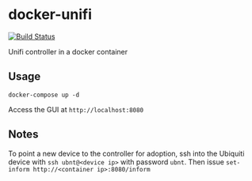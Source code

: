 # docker-unifi

[![Build Status](https://travis-ci.org/coaxial/docker-unifi.svg?branch=master)](https://travis-ci.org/coaxial/docker-unifi)

Unifi controller in a docker container

## Usage

`docker-compose up -d`

Access the GUI at `http://localhost:8080`

## Notes

To point a new device to the controller for adoption, ssh into the Ubiquiti
device with `ssh ubnt@<device ip>` with password `ubnt`. Then issue `set-inform
http://<container ip>:8080/inform`
